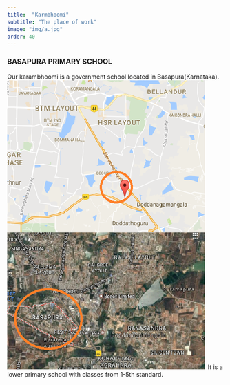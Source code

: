 ```yaml
---
title:  "Karmbhoomi"
subtitle: "The place of work"
image: "img/a.jpg"
order: 40
---
```


### BASAPURA PRIMARY SCHOOL
Our karambhoomi is a government school located in Basapura(Karnataka). 
 <img src="img/school location.png">
 It is a lower primary school with classes from 1-5th standard.

